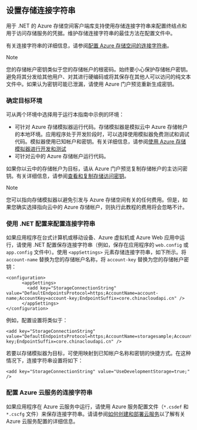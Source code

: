 ## 设置存储连接字符串

用于 .NET 的 Azure 存储空间客户端库支持使用存储连接字符串来配置终结点和用于访问存储服务的凭据。维护存储连接字符串的最佳方法在配置文件中。

有关连接字符串的详细信息，请参阅[配置 Azure 存储空间的连接字符串](../articles/storage/storage-configure-connection-string.md)。

> [!NOTE]
> 您的存储帐户密钥类似于您的存储帐户的根密码。始终要小心保护存储帐户密钥。避免将其分发给其他用户、对其进行硬编码或将其保存在其他人可以访问的纯文本文件中。如果认为密钥可能已泄漏，请使用 Azure 门户预览重新生成密钥。

### 确定目标环境

可从两个环境中选择用于运行本指南中示例的环境：

- 可针对 Azure 存储模拟器运行代码。存储模拟器是模拟云中 Azure 存储帐户的本地环境。应用程序处于开发阶段时，可以选择使用模拟器免费测试和调试代码。模拟器使用已知帐户和密钥。有关详细信息，请参阅[使用 Azure 存储模拟器进行开发和测试](../articles/storage/storage-use-emulator.md)
- 可针对云中的 Azure 存储帐户运行代码。 

如果你以云中的存储帐户为目标，请从 Azure 门户预览复制存储帐户的主访问密钥。有关详细信息，请参阅[查看和复制存储访问密钥](../articles/storage/storage-create-storage-account.md#view-and-copy-storage-access-keys)。

> [!NOTE]
> 您可以指向存储模拟器以避免引发与 Azure 存储空间有关的任何费用。但是，如果您确实选择指向云中的 Azure 存储帐户，则执行此教程的费用将会忽略不计。

### 使用 .NET 配置来配置连接字符串

如果应用程序在台式计算机或移动设备、Azure 虚拟机或 Azure Web 应用中运行，请使用 .NET 配置保存连接字符串（例如，保存在应用程序的 `web.config` 或 `app.config` 文件中）。使用 `<appSettings>` 元素存储连接字符串，如下所示。将 `account-name` 替换为您的存储帐户名称，将 `account-key` 替换为您的存储帐户密钥：

    <configuration>
          <appSettings>
            <add key="StorageConnectionString" value="DefaultEndpointsProtocol=https;AccountName=account-name;AccountKey=account-key;EndpointSuffix=core.chinacloudapi.cn" />
          </appSettings>
    </configuration>

例如，配置设置将类似于：

    <add key="StorageConnectionString" value="DefaultEndpointsProtocol=https;AccountName=storagesample;AccountKey=account-key;EndpointSuffix=core.chinacloudapi.cn" />

若要以存储模拟器为目标，可使用映射到已知帐户名称和密钥的快捷方式。在这种情况下，连接字符串设置将如下：

    <add key="StorageConnectionString" value="UseDevelopmentStorage=true;" />

### 配置 Azure 云服务的连接字符串

如果应用程序在 Azure 云服务中运行，请使用 Azure 服务配置文件（`*.csdef` 和 `*.cscfg` 文件）来保存连接字符串。请请参阅[如何创建和部署云服务](../articles/cloud-services/cloud-services-how-to-create-deploy.md)以了解有关 Azure 云服务配置的详细信息。

<!---HONumber=Mooncake_0516_2016-->